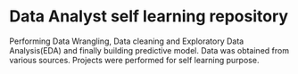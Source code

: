 # Data Analyst self learning repository

Performing Data Wrangling, Data cleaning and Exploratory Data Analysis(EDA) and finally building predictive model. Data was obtained from various sources. Projects were performed for self learning purpose.



